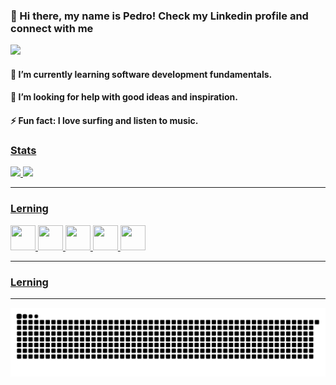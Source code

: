 ### 👋 Hi there, my name is Pedro! Check my Linkedin profile and connect with me


<a href="https://www.linkedin.com/in/pedro-melo-325531192" target="_blank"><img src="https://img.shields.io/badge/-LinkedIn-%230077B5?style=for-the-badge&logo=linkedin&logoColor=white" target="_blank"></a>   


<h4>🌱 I’m currently learning software development fundamentals.</h4>
<h4>🤔 I’m looking for help with good ideas and inspiration.</h4>
<h4>⚡ Fun fact: I love surfing and listen to music.</h4>

<!--
**pedromelocf/pedromelocf** is a ✨ _special_ ✨ repository because its `README.md` (this file) appears on your GitHub profile.

Here are some ideas to get you started:

- 

- 👯 I’m looking to collaborate on ...

- 💬 Ask me about ...
- 📫 How to reach me: ...
- 
-->

<div>
<a href="https://github.com/pedromelocf">
<h3> Stats </h3> 
<img height="165em" src="https://github-readme-stats.vercel.app/api/top-langs/?username=pedromelocf&layout=compact&langs_count=7&theme=dracula"/>
<img height="165em" src="https://github-readme-stats.vercel.app/api?username=pedromelocf&show_icons=true&theme=dracula&include_all_commits=true&count_private=true"/>
 

            
<hr>
  
<h3> Lerning </h3>
<img src="https://cdn.jsdelivr.net/gh/devicons/devicon/icons/python/python-original.svg" width="40" height="40"/>        
<img src="https://cdn.jsdelivr.net/gh/devicons/devicon/icons/c/c-original.svg" width="40" height="40"/>
<img src="https://cdn.jsdelivr.net/gh/devicons/devicon/icons/cplusplus/cplusplus-original.svg" width="40" height="40" /> 
<img src="https://cdn.jsdelivr.net/gh/devicons/devicon/icons/linux/linux-original.svg" width="40" height="40"/>
<img src="https://cdn.jsdelivr.net/gh/devicons/devicon/icons/github/github-original.svg" width="40" height="40"/>  

<hr>
 
<h3> Lerning </h3>
 
<hr>  
  
</div>

![Snake animation](https://github.com/pedromelocf/pedromelocf/blob/output/github-contribution-grid-snake.svg)
